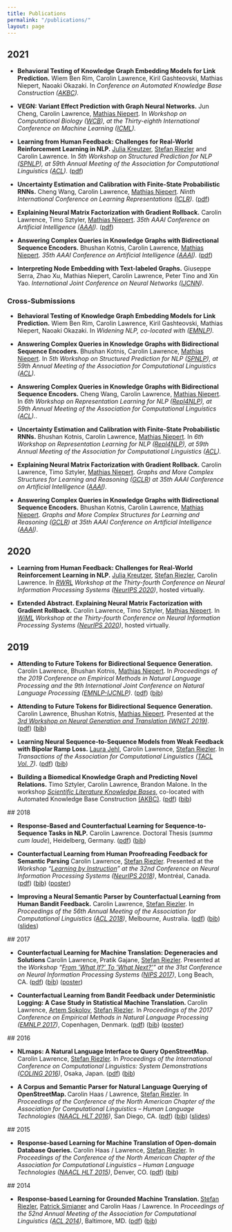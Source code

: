 ```yaml
---
title: Publications
permalink: "/publications/"
layout: page
---
```


## 2021
<ul>  
  
<p><li><b>Behavioral Testing of Knowledge Graph Embedding Models for Link Prediction.</b> Wiem Ben Rim, Carolin Lawrence, Kiril Gashteovski, Mathias Niepert, Naoaki Okazaki. In <i>Conference on Automated Knowledge Base Construction (<a href="https://www.akbc.ws/2021/">AKBC</a>).</i></li></p>
<p><li><b>VEGN: Variant Effect Prediction with Graph Neural Networks.</b> Jun Cheng, Carolin Lawrence, <a href='http://www.matlog.net'>Mathias Niepert</a>. In <i>Workshop on Computational Biology (<a href="https://icml-compbio.github.io">WCB</a>), at the Thirty-eighth International Conference on Machine Learning (<a href="https://icml.cc/">ICML</a>).</i></li></p>
<p><li><b>Learning from Human Feedback: Challenges for Real-World Reinforcement Learning in NLP.</b> <a href="https://research.google/people/JuliaKreutzer/">Julia Kreutzer</a>, <a href='http://www.cl.uni-heidelberg.de/~riezler/'>Stefan Riezler</a> and Carolin Lawrence. In <i>5th Workshop on Structured Prediction for NLP (<a href="http://structuredprediction.github.io/SPNLP21">SPNLP</a>), at 59th Annual Meeting of the Association for Computational Linguistics (<a href="https://2021.aclweb.org/">ACL</a>).</i>  (<a href="https://arxiv.org/abs/2011.02511">pdf</a>)</li></p>
<p><li><b>Uncertainty Estimation and Calibration with Finite-State Probabilistic RNNs.</b> Cheng Wang, Carolin Lawrence, <a href='http://www.matlog.net'>Mathias Niepert</a>. <i>Ninth International Conference on Learning Representations (<a href="https://iclr.cc/">ICLR</a>)</i>. (<a href="https://arxiv.org/abs/2011.12010">pdf</a>)</li></p>
<p><li><b>Explaining Neural Matrix Factorization with Gradient Rollback.</b> Carolin Lawrence, Timo Sztyler, <a href='http://www.matlog.net'>Mathias Niepert</a>. <i>35th AAAI Conference on Artificial Intelligence (<a href="https://aaai.org/Conferences/AAAI-21/">AAAI</a>).</i> (<a href="https://arxiv.org/abs/2010.05516">pdf</a>)</li></p>
<p><li><b>Answering Complex Queries in Knowledge Graphs with Bidirectional Sequence Encoders.</b> Bhushan Kotnis, Carolin Lawrence, <a href='http://www.matlog.net'>Mathias Niepert</a>. <i>35th AAAI Conference on Artificial Intelligence (<a href="https://aaai.org/Conferences/AAAI-21/">AAAI</a>).</i> (<a href="https://arxiv.org/abs/2004.02596">pdf</a>)</li></p>
<p><li><b>Interpreting Node Embedding with Text-labeled Graphs.</b> Giuseppe Serra, Zhao Xu, Mathias Niepert, Carolin Lawrence, Peter Tino and Xin Yao. <i>International Joint Conference on Neural Networks (<a href="https://www.ijcnn.org/">IJCNN</a>)</i>.</li></p>
</ul>

### Cross-Submissions
<ul>
<p><li><b>Behavioral Testing of Knowledge Graph Embedding Models for Link Prediction.</b> Wiem Ben Rim, Carolin Lawrence, Kiril Gashteovski, Mathias Niepert, Naoaki Okazaki. In <i>Widening NLP, co-located with (<a href="https://2021.emnlp.org/">EMNLP</a>).</i></li></p>
<p><li><b>Answering Complex Queries in Knowledge Graphs with Bidirectional Sequence Encoders.</b> Bhushan Kotnis, Carolin Lawrence, <a href='http://www.matlog.net'>Mathias Niepert</a>. In <i>5th Workshop on Structured Prediction for NLP (<a href="http://structuredprediction.github.io/SPNLP21">SPNLP</a>), at 59th Annual Meeting of the Association for Computational Linguistics (<a href="https://2021.aclweb.org/">ACL</a>).</i></li></p>
<p><li><b>Answering Complex Queries in Knowledge Graphs with Bidirectional Sequence Encoders.</b> Cheng Wang, Carolin Lawrence, <a href='http://www.matlog.net'>Mathias Niepert</a>. In <i>6th Workshop on Representation Learning for NLP (<a href="https://sites.google.com/view/repl4nlp-2021/">Repl4NLP</a>), at 59th Annual Meeting of the Association for Computational Linguistics (<a href="https://2021.aclweb.org/">ACL</a>).</i>.</li></p>
<p><li><b>Uncertainty Estimation and Calibration with Finite-State Probabilistic RNNs.</b> Bhushan Kotnis, Carolin Lawrence, <a href='http://www.matlog.net'>Mathias Niepert</a>. In <i>6th Workshop on Representation Learning for NLP (<a href="https://sites.google.com/view/repl4nlp-2021/">Repl4NLP</a>), at 59th Annual Meeting of the Association for Computational Linguistics (<a href="https://2021.aclweb.org/">ACL</a>).</i></li></p>
<p><li><b>Explaining Neural Matrix Factorization with Gradient Rollback.</b> Carolin Lawrence, Timo Sztyler, <a href='http://www.matlog.net'>Mathias Niepert</a>. <i>Graphs and More Complex Structures for Learning and Reasoning (<a href="https://sites.google.com/view/gclr2021/">GCLR</a>) at 35th AAAI Conference on Artificial Intelligence (<a href="https://aaai.org/Conferences/AAAI-21/">AAAI</a>)</i>.</li></p>  
<p><li><b>Answering Complex Queries in Knowledge Graphs with Bidirectional Sequence Encoders.</b> Bhushan Kotnis, Carolin Lawrence, <a href='http://www.matlog.net'>Mathias Niepert</a>. <i>Graphs and More Complex Structures for Learning and Reasoning (<a href="https://sites.google.com/view/gclr2021/">GCLR</a>) at 35th AAAI Conference on Artificial Intelligence (<a href="https://aaai.org/Conferences/AAAI-21/">AAAI</a>)</i>.</li></p>
</ul>
  
## 2020
<ul>  
<p><li><b>Learning from Human Feedback: Challenges for Real-World Reinforcement Learning in NLP.</b> <a href="https://research.google/people/JuliaKreutzer/">Julia Kreutzer</a>, <a href='http://www.cl.uni-heidelberg.de/~riezler/'>Stefan Riezler</a>, Carolin Lawrence. In <i><a href="https://sites.google.com/view/neurips2020rwrl">RWRL</a> Workshop at the Thirty-fourth Conference on Neural Information Processing Systems (<a href="https://nips.cc/Conferences/2020">NeurIPS 2020</a>)</i>, hosted virtually.</li></p>
<p><li><b>Extended Abstract. Explaining Neural Matrix Factorization with Gradient Rollback.</b> Carolin Lawrence, Timo Sztyler, <a href='http://www.matlog.net'>Mathias Niepert</a>. In <i><a href="https://wimlworkshop.org/neurips2020/">WiML</a> Workshop at the Thirty-fourth Conference on Neural Information Processing Systems (<a href="https://nips.cc/Conferences/2020">NeurIPS 2020</a>)</i>, hosted virtually.</li></p>
</ul>

## 2019
<ul>
<p><li><b>Attending to Future Tokens for Bidirectional Sequence Generation.</b> Carolin Lawrence, Bhushan Kotnis, <a href='http://www.matlog.net'>Mathias Niepert</a>. In <i>Proceedings of the 2019 Conference on Empirical Methods in Natural Language Processing and the 9th International Joint Conference on Natural Language Processing (<a href='https://www.emnlp-ijcnlp2019.org/'>EMNLP-IJCNLP</a>)</i>. (<a href="https://www.aclweb.org/anthology/D19-1001">pdf</a>) (<a href="/bib/LawrenceETAL19.txt">bib</a>)</li></p>
<p><li><b>Attending to Future Tokens for Bidirectional Sequence Generation.</b> Carolin Lawrence, Bhushan Kotnis, <a href='http://www.matlog.net'>Mathias Niepert</a>. Presented at the <i><a href='https://sites.google.com/view/wngt19/home'>3rd Workshop on Neural Generation and Translation (WNGT 2019)</a></i>. (<a href="https://www.aclweb.org/anthology/D19-1001">pdf</a>) (<a href="/bib/LawrenceETAL19.txt">bib</a>)</li></p>
<p><li><b>Learning Neural Sequence-to-Sequence Models from Weak Feedback with Bipolar Ramp Loss.</b> <a href='https://www.cl.uni-heidelberg.de/~jehl/'>Laura Jehl</a>, Carolin Lawrence, <a href='http://www.cl.uni-heidelberg.de/~riezler/'>Stefan Riezler</a>. In <i>Transactions of the Association for Computational Linguistics (<a href='https://www.transacl.org/ojs/index.php/tacl/issue/view/15'>TACL Vol. 7</a>)</i>. (<a href="https://www.mitpressjournals.org/doi/pdf/10.1162/tacl_a_00265">pdf</a>) (<a href="/bib/JehlETAL19.txt">bib</a>)</li></p>
<p><li><b>Building a Biomedical Knowledge Graph and Predicting Novel Relations.</b> Timo Sztyler, Carolin Lawrence, Brandon Malone. In the workshop <i><a href="https://sites.google.com/view/akbc-sci/home">Scientific Literature Knowledge Bases</a></i>, co-located with Automated Knowledge Base Construction <a href='https://www.akbc.ws/2019/'>(AKBC)</a>. (<a href="/papers/SztylerETAL19.pdf">pdf</a>) (<a href="/bib/SztylerETAL19.txt">bib</a>)</li></p>
</ul>
## 2018
<ul>
<p><li><b>Response-Based and Counterfactual Learning for Sequence-to-Sequence Tasks in NLP.</b> Carolin Lawrence. Doctoral Thesis (<i>summa cum laude</i>), Heidelberg, Germany. (<a href="/papers/Lawrence18.pdf">pdf</a>) (<a href="/bib/Lawrence18.txt">bib</a>) </li></p>
<p><li><b>Counterfactual Learning from Human Proofreading Feedback for Semantic Parsing</b> Carolin Lawrence, <a href='http://www.cl.uni-heidelberg.de/~riezler/'>Stefan Riezler</a>. Presented at the <i> Workshop “<a href="https://sites.google.com/view/lbi2018/">Learning by Instruction</a>” at the 32nd Conference on Neural Information Processing Systems (<a href="https://nips.cc/Conferences/2018">NeurIPS 2018</a>)</i>, Montréal, Canada. (<a href="https://arxiv.org/abs/1811.12239">pdf</a>) (<a href="/bib/LawrenceRiezler2018b.txt">bib</a>) (<a href="/posters/18NeurIPS_LBI.pdf">poster</a>) </li></p>
<p><li><b>Improving a Neural Semantic Parser by Counterfactual Learning from Human Bandit Feedback.</b> Carolin Lawrence, <a href='http://www.cl.uni-heidelberg.de/~riezler/'>Stefan Riezler</a>. In <i>Proceedings of the 56th Annual Meeting of the Association for Computational Linguistics (<a href='http://acl2018.org/'>ACL 2018</a>)</i>, Melbourne, Australia. (<a href="http://aclweb.org/anthology/P18-1169">pdf</a>) (<a href="/bib/LawrenceRiezler2018.txt">bib</a>) (<a href="/slides/18ACL.pdf">slides</a>)</li></p>
</ul>
## 2017
<ul>
<p><li><b>  Counterfactual Learning for Machine Translation: Degeneracies and Solutions </b> Carolin Lawrence, Pratik Gajane, <a href='http://www.cl.uni-heidelberg.de/~riezler/'>Stefan Riezler</a>. Presented at the <i> Workshop “<a href="https://sites.google.com/view/causalnips2017">From ’What If?’ To ’What Next?’</a>” at the 31st Conference on Neural Information Processing Systems (<a href="https://nips.cc/Conferences/2017">NIPS 2017</a>)</i>, Long Beach, CA. (<a href="https://arxiv.org/abs/1711.08621">pdf</a>) (<a href="/bib/LawrenceETAL2017b.txt">bib</a>) (<a href="/posters/17NIPS_WITWN.pdf">poster</a>) </li></p>
<p><li><b> Counterfactual Learning from Bandit Feedback under Deterministic Logging: A Case Study in Statistical Machine Translation. </b> Carolin Lawrence, <a href='http://www.cl.uni-heidelberg.de/~sokolov/'>Artem Sokolov</a>, <a href='http://www.cl.uni-heidelberg.de/~riezler/'>Stefan Riezler</a>. In <i> Proceedings of the 2017 Conference on Empirical Methods in Natural Language Processing (<a href='http://emnlp2017.net/'>EMNLP 2017</a>)</i>, Copenhagen, Denmark. (<a href="http://www.aclweb.org/anthology/D/D17/D17-1272.pdf">pdf</a>) (<a href="/bib/LawrenceETAL2017a.txt">bib</a>) (<a href="/posters/17EMNLP.pdf">poster</a>) </li></p>
</ul>
## 2016
<ul>
<p><li><b> NLmaps: A Natural Language Interface to Query OpenStreetMap. </b> Carolin Lawrence, <a href='http://www.cl.uni-heidelberg.de/~riezler/'>Stefan Riezler</a>. In <i> Proceedings of the International Conference on Computational Linguistics: System Demonstrations (<a href='http://coling2016.anlp.jp/'>COLING 2016</a>)</i>, Osaka, Japan. (<a href="http://aclweb.org/anthology/C/C16/C16-2002.pdf">pdf</a>) (<a href="/bib/LawrenceRiezler2016.txt">bib</a>) </li></p>
<p><li><b> A Corpus and Semantic Parser for Natural Language Querying of OpenStreetMap. </b> Carolin Haas / Lawrence, <a href='http://www.cl.uni-heidelberg.de/~riezler/'>Stefan Riezler</a>. In <i>Proceedings of the Conference of the North American Chapter of the Association for Computational Linguistics – Human Language Technologies (<a href='http://naacl.org/naacl-hlt-2016/'>NAACL HLT 2016</a>)</i>, San Diego, CA. (<a href="http://www.aclweb.org/anthology/N16-1088">pdf</a>) (<a href="/bib/HaasRiezler2016.txt">bib</a>) (<a href="/slides/16NAACL.pdf">slides</a>)</li></p>
</ul>
## 2015
<ul>
<p><li><b> Response-based Learning for Machine Translation of Open-domain Database Queries. </b> Carolin Haas / Lawrence, <a href='http://www.cl.uni-heidelberg.de/~riezler/'>Stefan Riezler</a>. In <i>Proceedings of the Conference of the North American Chapter of the Association for Computational Linguistics – Human Language Technologies (<a href='http://naacl.org/naacl-hlt-2015/'>NAACL HLT 2015</a>)</i>, Denver, CO. (<a href="http://www.aclweb.org/anthology/N15-1149">pdf</a>) (<a href="/bib/HaasRiezler2015.txt">bib</a>)</li></p>
</ul>
## 2014
<ul>
<p><li><b> Response-based Learning for Grounded Machine Translation. </b> <a href='http://www.cl.uni-heidelberg.de/~riezler/'>Stefan Riezler</a>, <a href='http://simianer.de/'>Patrick Simianer</a> and Carolin Haas / Lawrence. In <i>Proceedings of the 52nd Annual Meeting of the Association for Computational Linguistics (<a href='http://acl2014.org/'>ACL 2014</a>)</i>, Baltimore, MD. (<a href='http://www.aclweb.org/anthology/P14-1083'>pdf</a>) (<a href="/bib/RiezlerETAL2014.txt">bib</a>)</li></p>
</ul>


